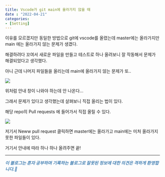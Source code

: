 ```yaml
---
title: Vscode가 git main에 올라가지 않을 때
date : "2022-04-21"
categories:
- [Setting]
---
```



이유를 모르겠지만 동일한 방법으로 git에 vscode를 올렸는데 master에는 올라가지만 main 에는 올라가지 않는 문제가 생겼다.  

해결하려다 꼬여서 새로운 파일을 만들고 테스트로 하나 올려보니 잘 작동해서 문제가 해결되었다고 생각했다.  

아니 근데 나머지 파일들을 올리는데 main에 올라가지 않는 문제가 또..  

![](/images/vstogitError/Untitled.png)

위처럼 안내 창이 나와야 하는데 안 나온다...  

그래서 문제가 있다고 생각했는데 살펴보니 직접 올리는 법이 있다.  

해당 repo의 Pull requests 에 들어가서 직접 올릴 수 있다.  

![](/images/vstogitError/Untitled%201.png)

저기서 Neww pull request 클릭하면  master에는 올라가고 main에는 미처 올라가지 못한 파일들이 있다.  

거기서 안내에 따라 하나 하나 올려주면 끝!

---
**_<span style="color:#4682B4;"> 이 블로그는 혼자 공부하며 기록하는 블로그로 잘못된 정보에 대한 의견은 격하게 환영합니다.🤩 </span>_**
